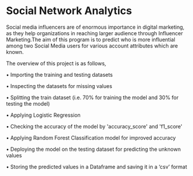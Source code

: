 # Social Network Analytics
Social media influencers are of enormous importance in digital marketing, as they help organizations in reaching larger audience through Influencer Marketing.The aim of this program is to predict who is more influential among two Social Media users for various account attributes which are known.

The overview of this project is as follows,

•	Importing the training and testing datasets

•	Inspecting the datasets for missing values

•	Splitting the train dataset (i.e. 70% for training the model and 30% for testing the model)

•	Applying Logistic Regression

•	Checking the accuracy of the model by 'accuracy_score' and 'f1_score'

• Applying Random Forest Classification model for improved accuracy

•	Deploying the model on the testing dataset for predicting the unknown values

•	Storing the predicted values in a Dataframe and saving it in a ‘csv’ format
